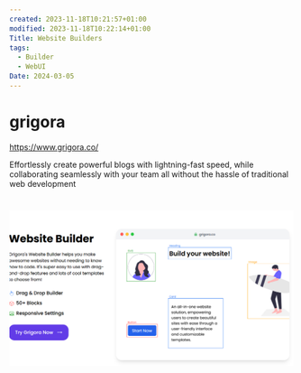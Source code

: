 ```yaml
---
created: 2023-11-18T10:21:57+01:00
modified: 2023-11-18T10:22:14+01:00
Title: Website Builders
tags:
  - Builder
  - WebUI
Date: 2024-03-05
---
```


# grigora

https://www.grigora.co/

Effortlessly create powerful blogs with lightning-fast speed, while collaborating seamlessly with your team all without the hassle of traditional web development

# 
![](_asset/grigora_image_1.png)